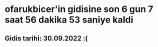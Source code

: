 # ofarukbicer'in gidisine son 6 gun 7 saat 56 dakika 53 saniye kaldi

## Gidis tarihi: 30.09.2022 :(